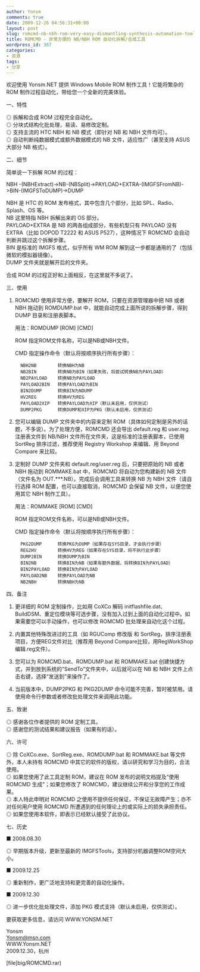 ```yaml
---
author: Yonsm
comments: true
date: 2009-12-26 04:56:31+00:00
layout: post
slug: romcmd-nb-nbh-rom-very-easy-dismantling-synthesis-automation-tools
title: ROMCMD - 非常方便的 NB/NBH ROM 自动化拆解/合成工具
wordpress_id: 367
categories:
- 资源
tags:
- 分享
---
```


欢迎使用 Yonsm.NET 提供 Windows Mobile ROM 制作工具！它能将繁杂的 ROM 制作过程自动化，带给您一个全新的完美体验。  
  
  
一、特性  
  
 ◎ 拆解和合成 ROM 过程完全自动化。  
 ◎ 分块式结构化批处理，易读、易修改定制。  
 ◎ 支持主流的 HTC NBH 和 NB 模式（即针对 NB 和 NBH 文件均可）。  
 ◎ 自动判断纯数据模式或额外数据模式的 NB 文件，适应性广（甚至支持 ASUS 大部分 NB 格式）。<!-- more -->  
  
  
二、细节  
  
 简单说一下拆解 ROM 的过程：  
  
   NBH -(NBHExtract)->NB-(NBSplit)->PAYLOAD+EXTRA-(IMGFSFromNB)->BIN-(IMGFSToDUMP)->DUMP  
  
   NBH 是 HTC 的 ROM 发布格式，其中包含几个部分，比如 SPL、Radio、Splash、OS 等。  
   NB 这里特指 NBH 拆解出来的 OS 部分。  
   PAYLOAD+EXTRA 是 NB 的两各组成部分，有些机型只有 PAYLOAD 没有 EXTRA（比如 DOPOD T2222 和 ASUS P527），这种情况下 ROMCMD 会自动判断并跳过这个拆解步骤。  
   BIN 是标准的 IMGFS 格式，似乎所有 WM ROM 解到这一步都是通用的了（包括微软的模拟器镜像）。  
   DUMP 文件夹就是解开后的文件夹。  
  
 合成 ROM 的过程正好和上面相反，在这里就不多说了。  
  
  
三、使用  
  
 1. ROMCMD 使用非常方便，要解开 ROM，只要在资源管理器中把 NB 或者 NBH 拖动到 ROMDUMP.bat 中，就能自动完成上面所说的拆解步骤，得到 DUMP 目录和注册表脚本。  
  
    用法：ROMDUMP [ROM] [CMD]  
  
     ROM  指定ROM文件名称，可以是NB或NBH文件。  
  
     CMD  指定操作命令（默认将按顺序执行所有步骤）：  
  
          NBH2NB        转换NBH为NB  
          NB2BIN        转换NB为BIN（如果失败，将尝试转换NB为PAYLOAD）  
          NB2PAYLOAD    转换NB为PAYLOAD  
          PAYLOAD2BIN   转换PAYLOAD为BIN  
          BIN2DUMP      转换BIN为NDUMP  
          HV2REG        转换HV为REG  
          PAYLOAD2XIP   转换PAYLOAD为XIP（默认未启用，仅供测试）  
          DUMP2PKG      转换DUMP和XIP为PKG（默认未启用，仅供测试）  
  
  
 2. 您可以编辑 DUMP 文件夹中的内容来定制 ROM（具体如何定制是另外的话题，不多说）。为了处理方便，ROMCMD 还会导出 default.reg 和 user.reg 注册表文件到 NB/NBH 文件所在文件夹，这是标准的注册表脚本，已使用 SortReg 排序过滤，推荐使用 Registry Workshop 来编辑、用 Beyond Compare 来比较。  
  
 3. 定制好 DUMP 文件夹和 default.reg/user.reg 后，只要把原始的 NB 或者 NBH 拖动到 ROMMAKE.bat 中，ROMCMD 将自动为您构建新的 NB 文件（文件名为 OUT.***.NB）。完成后会调用工具来转换 NB 为 NBH 文件（请自行选择 ROM 配置，也可以直接取消，ROMCMD 会保留 NB 文件，以便您使用其它 NBH 制作工具）。  
  
    用法：ROMMAKE [ROM] [CMD]  
  
     ROM  指定ROM文件名称，可以是NB或NBH文件。  
  
     CMD  指定操作命令（默认将按顺序执行所有步骤）：  
  
          PKG2DUMP      转换PKG为DUMP（如果存在SYS目录，才会执行步骤）  
          REG2HV        转换HV为REG（如果存在SYS目录，将不执行此步骤）  
          DUMP2BIN      转换DUMP为BIN  
          BIN2NB        转换BIN为NB（如果有额外数据，将转换BIN为PAYLOAD）  
          BIN2PAYLOAD   转换BIN为PAYLOAD  
          PAYLOAD2NB    转换PAYLOAD为NB  
          NB2NBH        转换NBH为NB  
  
四、备注  
  
 1. 更详细的 ROM 定制操作，比如用 CoXCo 解码 initflashfile.dat、BuildDSM、重定位模块等可选步骤，没有加入过到上面的自动化过程中。如果需要您可以手动操作，也可以修改 ROMCMD 批处理来自动化这个过程。  
  
 2. 内置其他特殊改进过的工具（如 RGUComp 修改版 和 SortReg，排序注册表项目，方便REG文件对比（推荐用 Beyond Compare比较，用RegWorkShop编辑.reg文件）。  
  
 3. 您可以为 ROMCMD.bat、ROMDUMP.bat 和 ROMMAKE.bat 创建快捷方式，并到放到系统的“SendTo”文件夹中，以后就可以在 NB 和 NBH 文件上点击右键，选择“发送到”来操作了。  
  
 4. 当前版本中，DUMP2PKG 和 PKG2DUMP 命令可能不完善，暂时被禁用。请使用命令行参数或者修改批处理文件来调用此功能。  
  
  
五、致谢  
  
 ◎ 感谢各位作者提供的 ROM 定制工具。  
 ◎ 感谢您的测试结果和建议报告（如果有的话）。  
  
  
六、许可  
  
 ◎ 除 CoXCo.exe、SortReg.exe、ROMDUMP.bat 和 ROMMAKE.bat 等文件外，本人未持有 ROMCMD 中其它的软件的版权，请以研究和学习为目的，合法使用。  
 ◎ 如果您使用了此工具定制 ROM，建议在 ROM 发布的说明文档提及“使用 ROMCMD 生成”；如果您修改了 ROMCMD，建议继续公开和分享您的工作成果。  
 ◎ 本人特此申明对 ROMCMD 之使用不提供任何保证，不保证无故障产生；亦不对任何用户使用 ROMCMD 所遭遇到的任何理论上的或实际上的损失承担责任。  
 ◎ 如果您使用本软件，即表示已经默认接受了此协议。  
  
  
七、历史  
  
 ■ 2008.08.30  
  
  ◎ 早期版本升级，更新至最新的 IMGFSTools，支持部分机器调整ROM空间大小。  
  
 ■ 2009.12.25  
  
 ◎ 重新制作，更广泛地支持和更完善的自动化操作。  
  
  
 ■ 2009.12.30  
  
 ◎ 进一步优化批处理文件，添加 PKG 模式支持（默认未启用，仅供测试）。  
  
  
要获取更多信息，请访问 WWW.YONSM.NET  
  
  
Yonsm  
Yonsm@msn.com  
WWW.Yonsm.NET  
2009.12.30，杭州  
  
  
  
  
[file]big/ROMCMD.rar) 
